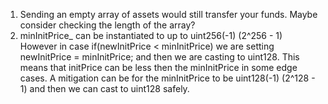 1. Sending an empty array of assets would still transfer your funds. Maybe consider checking the length of the array?
2. minInitPrice_ can be instantiated to up to uint256(-1) (2^256 - 1)
   However in case if(newInitPrice < minInitPrice) we are setting newInitPrice = minInitPrice; and then we are casting to uint128. This means that initPrice can be less then the minInitPrice in some edge cases.
   A mitigation can be for the minInitPrice to be uint128(-1) (2^128 - 1) and then we can cast to uint128 safely.
